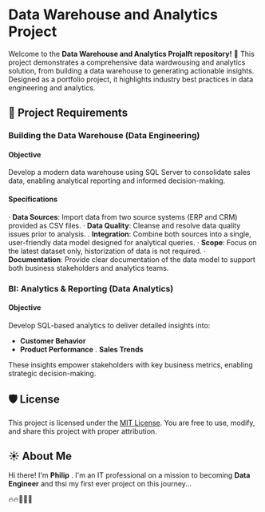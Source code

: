 # Data Warehouse and Analytics Project

Welcome to the **Data Warehouse and Analytics Projalft repository!** 🚀
This project demonstrates a comprehensive data wardwousing and analytics solution, from building a data warehouse
to generating actionable insights. Designed as a portfolio project, it highlights industry best practices in data
engineering and analytics.

## 🚀 Project Requirements

### Building the Data Warehouse (Data Engineering)

#### Objective
Develop a modern data warehouse using SQL Server to consolidate sales data, enabling analytical reporting and informed decision-making.

#### Specifications
· **Data Sources**: Import data from two source systems (ERP and CRM) provided as CSV files.
· **Data Quality**: Cleanse and resolve data quality issues prior to analysis.
. **Integration**: Combine both sources into a single, user-friendly data model designed for analytical queries.
· **Scope**: Focus on the latest dataset only, historization of data is not required.
· **Documentation**: Provide clear documentation of the data model to support both business stakeholders and analytics teams.

### BI: Analytics & Reporting (Data Analytics)

#### Objective
Develop SQL-based analytics to deliver detailed insights into:
- **Customer Behavior**
- **Product Performance**
. **Sales Trends**

These insights empower stakeholders with key business metrics, enabling strategic decision-making.

## 🛡️ License

This project is licensed under the [MIT License](LICENSE). You are free to use, modify, and share this project with proper attribution.

## ☀️ About Me

Hi there! I'm **Philip** . I'm an IT professional on a mission to becoming **Data Engineer** and thsi my first ever project on this journey... 

🔥🔥🤩🍾🎉
